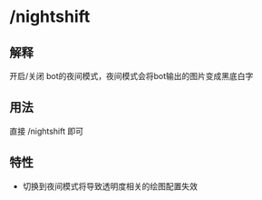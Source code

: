 # /nightshift

## 解释

开启/关闭 bot的夜间模式，夜间模式会将bot输出的图片变成黑底白字

## 用法

直接 /nightshift 即可

## 特性

* 切换到夜间模式将导致透明度相关的绘图配置失效
